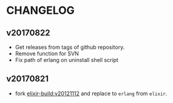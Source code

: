 # CHANGELOG

## v20170822

* Get releases from tags of github repository.
* Remove function for SVN
* Fix path of erlang on uninstall shell script

## v20170821

* fork [elixir-build:v20121112](https://github.com/mururu/elixir-build/tree/v20121112) and replace to `erlang` from `elixir`.
